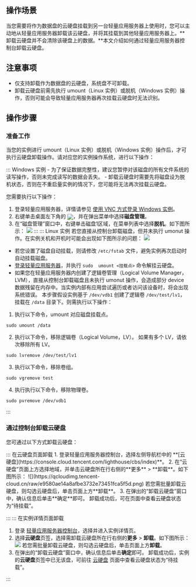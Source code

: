 ## 操作场景


当您需要将作为数据盘的云硬盘挂载到另一台轻量应用服务器上使用时，您可以主动地从轻量应用服务器卸载该云硬盘，并将其挂载到其他轻量应用服务器上。**卸载云硬盘并不会清除该硬盘上的数据。**本文介绍如何通过轻量应用服务器控制台卸载云硬盘。

## 注意事项
- 仅支持卸载作为数据盘的云硬盘，系统盘不可卸载。
- 卸载云硬盘前需先执行 umount（Linux 实例）或脱机（Windows 实例）操作，否则可能会导致轻量应用服务器再次挂载云硬盘时无法识别。

## 操作步骤

### 准备工作[](id:beforeUninstall)
当您的实例进行 umount（Linux 实例）或脱机（Windows 实例）操作后，才可执行云硬盘卸载操作。请对应您的实例操作系统，进行以下操作：

<dx-tabs>
::: Windows 实例
- 为了保证数据完整性，建议您暂停对该磁盘的所有文件系统的读写操作，否则未完成读写的数据会丢失。
- 卸载云硬盘时需要先将磁盘设为脱机状态，否则在不重启量实例的情况下，您可能将无法再次挂载云硬盘。

您需要执行以下操作：
1. 登录轻量应用服务器，详情请参见 [使用 VNC 方式登录 Windows 实例](https://intl.cloud.tencent.com/document/product/1103/46399)。
2.  右键单击桌面左下角的 <img src="https://main.qcloudimg.com/raw/3d815ac1c196b47b2eea7c3a516c3d88.png" style="margin:-4px 0px">，并在弹出菜单中选择**磁盘管理**。
3. 在“磁盘管理”窗口中，右键单击磁盘1区域，在菜单列表中选择**脱机**。如下图所示：
![](https://qcloudimg.tencent-cloud.cn/raw/891374a503690374f422505f9ccd0dcd.png)
:::
::: Linux 实例
若您直接从控制台卸载磁盘，但并未执行 umonut 操作。在实例关机和开机时可能会出现如下图所示的问题：
![](https://main.qcloudimg.com/raw/0176a1c210cf620239d51fb520cfa351.png)

- 若您设置了磁盘自动挂载，则请修改 `/etc/fstab` 文件，避免实例再次启动时自动挂载磁盘。
- [登录轻量应用服务器](https://intl.cloud.tencent.com/document/product/1103/41523)，并执行 `sudo  umount <挂载点>` 命令解挂云硬盘。
- 如果您在轻量应用服务器内创建了逻辑卷管理（Logical Volume Manager，LVM），直接从控制台卸载磁盘且未执行 umonut 操作，会造成部分 device 数据残留在内存中。当实例内部有应用尝试遍历或者访问该设备时，将会出现系统错误。
本步骤假设实例基于 `/dev/vdb1` 创建了逻辑卷 `/dev/test/lv1`，挂载在 `/data` 目录下。则需执行以下操作：
 1. 执行以下命令，umount 对应磁盘挂载点。
```
sudo umount /data
```
 2. 执行以下命令，移除逻辑卷（Logical Volume，LV）。 如果有多个 LV，请依次移除所有 LV。
```
sudo lvremove /dev/test/lv1
```
 3. 执行以下命令，移除卷组。
```
sudo vgremove test
```
 4. 执行执行以下命令，移除物理卷。
```
sudo pvremove /dev/vdb1
```
:::
</dx-tabs>


### 通过控制台卸载云硬盘
您可通过以下方式卸载云硬盘：

<dx-tabs>
::: 在云硬盘页面卸载
1. 登录轻量应用服务器控制台，选择左侧导航栏中的 **[云硬盘](https://console.cloud.tencent.com/lighthouse/cbs/index)**。
2. 在“云硬盘”页面上方选择地域，并单击云硬盘所在行右侧的**更多** > **卸载**。如下图所示：
![](https://qcloudimg.tencent-cloud.cn/raw/e9580ae14a8afbe3732e73451fca5f5d.png)
若您需批量卸载云硬盘，则勾选云硬盘后，单击页面上方**卸载**。
3. 在弹出的“卸载云硬盘”窗口中，确认信息后单击**确定**即可。
卸载成功后，可在页面中查看云硬盘状态为“待挂载”。

:::
::: 在实例详情页面卸载
1. 登录 [轻量应用服务器控制台](https://console.cloud.tencent.com/lighthouse/instance/index)，选择并进入实例详情页。
2. 选择**云硬盘**页签，选择需卸载云硬盘所在行右侧的**更多** > **卸载**。如下图所示：
![](https://qcloudimg.tencent-cloud.cn/raw/f9f6844827ed7c9b12bb998ddef7646b.png)
若您需批量卸载云硬盘，则勾选云硬盘后，单击页面上方**卸载**。
3. 在弹出的“卸载云硬盘”窗口中，确认信息后单击**确定**即可。
卸载成功后，实例的**云硬盘**页签中已无该盘，可前往 [云硬盘](https://console.cloud.tencent.com/lighthouse/cbs/index) 页面中查看云硬盘状态为“待挂载”。


:::
</dx-tabs>





